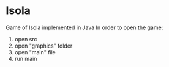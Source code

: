# Isola
Game of Isola implemented in Java
In order to open the game:

1. open src
2. open "graphics" folder
3. open "main" file
4. run main
